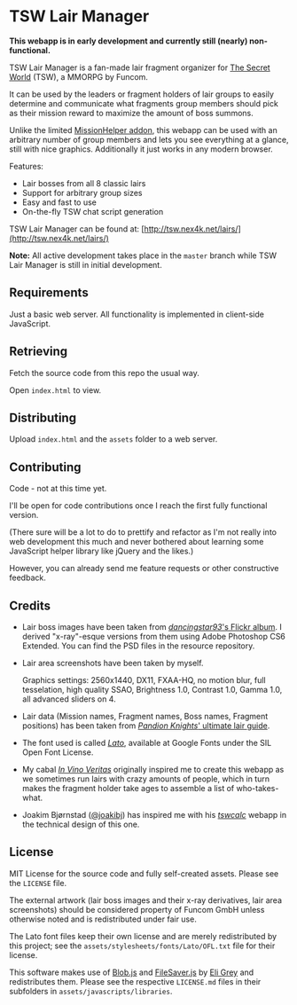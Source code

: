 TSW Lair Manager
================

**This webapp is in early development and currently still (nearly) non-functional.**

TSW Lair Manager is a fan-made lair fragment organizer for [The Secret World](http://thesecretworld.com) (TSW), a MMORPG by Funcom.

It can be used by the leaders or fragment holders of lair groups to easily determine and communicate what fragments group members should pick as their mission reward to maximize the amount of boss summons.

Unlike the limited [MissionHelper addon](http://www.curse.com/tsw-mods/tsw/missionhelper), this webapp can be used with an arbitrary number of group members and lets you see everything at a glance, still with nice graphics. Additionally it just works in any modern browser.

Features:

* Lair bosses from all 8 classic lairs
* Support for arbitrary group sizes
* Easy and fast to use
* On-the-fly TSW chat script generation

TSW Lair Manager can be found at: [http://tsw.nex4k.net/lairs/](http://tsw.nex4k.net/lairs/)

**Note:** All active development takes place in the `master` branch while TSW Lair Manager is still in initial development.


Requirements
------------
Just a basic web server. All functionality is implemented in client-side JavaScript.


Retrieving
----------
Fetch the source code from this repo the usual way.

Open `index.html` to view.


Distributing
------------
Upload `index.html` and the `assets` folder to a web server.


Contributing
------------
Code - not at this time yet.

I'll be open for code contributions once I reach the first fully functional version.

(There sure will be a lot to do to prettify and refactor as I'm not really into web development this much and never bothered about learning some JavaScript helper library like jQuery and the likes.)

However, you can already send me feature requests or other constructive feedback.


Credits
-------
-	Lair boss images have been taken from [*dancingstar93*'s Flickr album](https://www.flickr.com/photos/79764031@N03/sets/72157638380829154/).
	I derived "x-ray"-esque versions from them using Adobe Photoshop CS6 Extended. You can find the PSD files in the resource repository.

-	Lair area screenshots have been taken by myself.
	
	Graphics settings: 2560x1440, DX11, FXAA-HQ, no motion blur, full tesselation, high quality SSAO, Brightness 1.0, Contrast 1.0, Gamma 1.0, all advanced sliders on 4.

-	Lair data (Mission names, Fragment names, Boss names, Fragment positions) has been taken from [*Pandion Knights*' ultimate lair guide](http://forums.thesecretworld.com/showthread.php?t=77874).

-	The font used is called [*Lato*](https://www.google.com/fonts/specimen/Lato), available at Google Fonts under the SIL Open Font License.

-	My cabal [*In Vino Veritas*](http://invinoveritas.corplaunch.com) originally inspired me to create this webapp as we sometimes run lairs with crazy amounts of people, which in turn makes the fragment holder take ages to assemble a list of who-takes-what.

-	Joakim Bjørnstad ([@joakibj](http://github.com/joakibj)) has inspired me with his [*tswcalc*](http://github.com/joakibj/tswcalc) webapp in the technical design of this one.


License
-------
MIT License for the source code and fully self-created assets. Please see the `LICENSE` file.

The external artwork (lair boss images and their x-ray derivatives, lair area screenshots) should be considered property of Funcom GmbH unless otherwise noted and is redistributed under fair use.

The Lato font files keep their own license and are merely redistributed by this project; see the `assets/stylesheets/fonts/Lato/OFL.txt` file for their license.

This software makes use of [Blob.js](https://github.com/eligrey/Blob.js) and [FileSaver.js](https://github.com/eligrey/FileSaver.js) by [Eli Grey](https://github.com/eligrey) and redistributes them. Please see the respective `LICENSE.md` files in their subfolders in `assets/javascripts/libraries`.